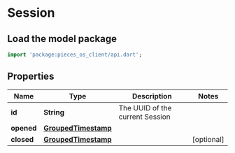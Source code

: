 # Session

## Load the model package
```dart
import 'package:pieces_os_client/api.dart';
```

## Properties
Name | Type | Description | Notes
------------ | ------------- | ------------- | -------------
**id** | **String** | The UUID of the current Session | 
**opened** | [**GroupedTimestamp**](GroupedTimestamp) |  | 
**closed** | [**GroupedTimestamp**](GroupedTimestamp) |  | [optional] 




